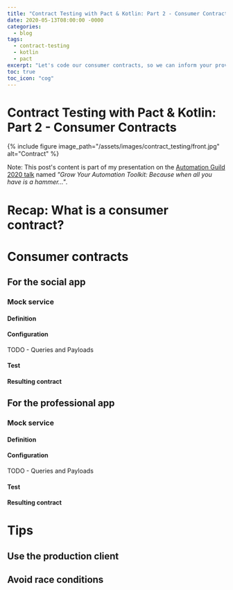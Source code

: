 ```yaml
---
title: "Contract Testing with Pact & Kotlin: Part 2 - Consumer Contracts"
date: 2020-05-13T08:00:00 -0000
categories:
  - blog
tags:
  - contract-testing
  - kotlin
  - pact
excerpt: "Let's code our consumer contracts, so we can inform your providers which data we will send and we expect to receive"
toc: true
toc_icon: "cog"
---
```


# Contract Testing with Pact & Kotlin: Part 2 - Consumer Contracts

{% include figure image_path="/assets/images/contract_testing/front.jpg" alt="Contract" %}

Note: This post's content is part of my presentation on the [Automation Guild 2020 talk](https://guildconferences.com/conferences/automation-2020/) named _"Grow Your Automation Toolkit: Because when all you have is a hammer..."_.

# Recap: What is a consumer contract?

# Consumer contracts

## For the social app

### Mock service
#### Definition
#### Configuration
TODO - Queries and Payloads
#### Test
#### Resulting contract

## For the professional app

### Mock service
#### Definition
#### Configuration
TODO - Queries and Payloads
#### Test
#### Resulting contract

# Tips
## Use the production client
## Avoid race conditions